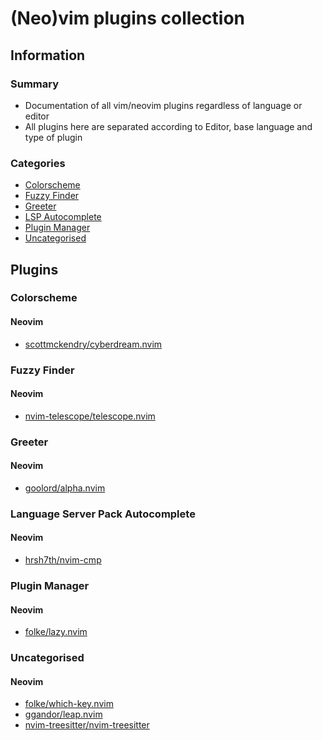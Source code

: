 # (Neo)vim plugins collection

## Information
### Summary
+ Documentation of all vim/neovim plugins regardless of language or editor
+ All plugins here are separated according to Editor, base language and type of plugin

### Categories
+ [Colorscheme](#colorscheme)
+ [Fuzzy Finder](#fuzzy-finder)
+ [Greeter](#greeter)
+ [LSP Autocomplete](#language-server-pack-autocomplete)
+ [Plugin Manager](#plugin-manager)
+ [Uncategorised](#uncategorised)

## Plugins

### Colorscheme
#### Neovim
+ [scottmckendry/cyberdream.nvim](https://github.com/scottmckendry/cyberdream.nvim)

### Fuzzy Finder
#### Neovim
+ [nvim-telescope/telescope.nvim](https://github.com/nvim-telescope/telescope.nvim)

### Greeter
#### Neovim
+ [goolord/alpha.nvim](https://github.com/goolord/alpha-nvim)

### Language Server Pack Autocomplete
#### Neovim
+ [hrsh7th/nvim-cmp](https://github.com/hrsh7th/nvim-cmp)

### Plugin Manager
#### Neovim
+ [folke/lazy.nvim](https://github.com/folke/lazy.nvim)

### Uncategorised
#### Neovim
+ [folke/which-key.nvim](https://github.com/folke/which-key.nvim)
+ [ggandor/leap.nvim](https://github.com/ggandor/leap.nvim)
+ [nvim-treesitter/nvim-treesitter](https://github.com/nvim-treesitter/nvim-treesitter)
